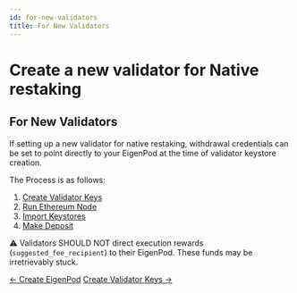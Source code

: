 ```yaml
---
id: for-new-validators
title: For New Validators
---
```


# Create a new validator for Native restaking

## For New Validators

If setting up a new validator for native restaking, withdrawal credentials can be set to point directly to your EigenPod at the time of validator keystore creation.

The Process is as follows: 
1. [Create Validator Keys](./create-validator-keys.md)
2. [Run Ethereum Node](./run-ethereum-node.md)
3. [Import Keystores](./import-validator-keystores.md)
4. [Make Deposit](./make-deposit.md)


:warning: Validators SHOULD NOT direct execution rewards (`suggested_fee_recipient`) to their EigenPod. These funds may be irretrievably stuck.

[← Create EigenPod](./create-eigenpod.md)    [Create Validator Keys →](./create-validator-keys.md)